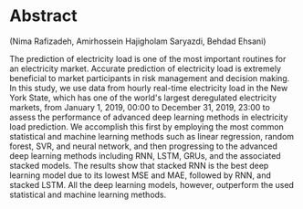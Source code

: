 # Abstract 

(Nima Rafizadeh, Amirhossein Hajigholam Saryazdi, Behdad Ehsani)

The prediction of electricity load is one of the most important routines for an electricity market. Accurate prediction of electricity load is extremely beneficial to market participants in risk management and decision making. In this study, we use data from hourly real-time electricity load in the New York State, which has one of the world's largest deregulated electricity markets, from January 1, 2019, 00:00 to December 31, 2019, 23:00 to assess the performance of advanced deep learning methods in electricity load prediction. We accomplish this first by employing the most common statistical and machine learning methods such as  linear regression, random forest, SVR, and neural network, and then progressing to the advanced deep learning methods including RNN, LSTM, GRUs, and the associated stacked models. The results show that stacked RNN is the best deep learning model due to its lowest MSE and MAE, followed by RNN, and stacked LSTM. All the deep learning models, however, outperform the used statistical and machine learning methods.
